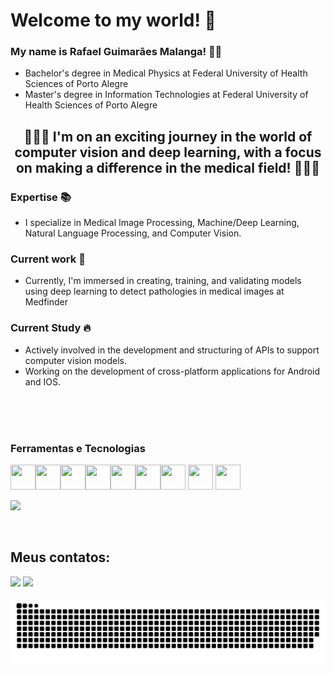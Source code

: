 # Welcome to my world! :wave:

### My name is Rafael Guimarães Malanga! :man_technologist:
* Bachelor's degree in Medical Physics at Federal University of Health Sciences of Porto Alegre
* Master's degree in Information Technologies at Federal University of Health Sciences of Porto Alegre

<div align="center">

## :rocket::rocket::rocket: I'm on an exciting journey in the world of computer vision and deep learning, with a focus on making a difference in the medical field! :rocket::rocket::rocket:

</div>

### Expertise :books:
* I specialize in Medical Image Processing, Machine/Deep Learning, Natural Language Processing, and Computer Vision.

### Current work :microscope:
* Currently, I'm immersed in creating, training, and validating models using deep learning to detect pathologies in medical images at Medfinder 

### Current Study :fire:
* Actively involved in the development and structuring of APIs to support computer vision models.
* Working on the development of cross-platform applications for Android and IOS.

<br>
<br>
<br>

### Ferramentas e Tecnologias

<img src="https://cdn.jsdelivr.net/gh/devicons/devicon/icons/python/python-original.svg"  width="40" height="40"/><img src="https://cdn.jsdelivr.net/gh/devicons/devicon/icons/tensorflow/tensorflow-original.svg" width="40" height="40"/><img src="https://cdn.jsdelivr.net/gh/devicons/devicon/icons/vscode/vscode-original.svg" width="40" height="40"/><img src="https://cdn.jsdelivr.net/gh/devicons/devicon/icons/git/git-original.svg" width="40" height="40"/><img src="https://cdn.jsdelivr.net/gh/devicons/devicon/icons/latex/latex-original.svg"  width="40" height="40"/><img src="https://cdn.jsdelivr.net/gh/devicons/devicon/icons/linux/linux-original.svg"  width="40" height="40"/><img src="https://cdn.jsdelivr.net/gh/devicons/devicon/icons/matlab/matlab-original.svg"  width="40" height="40"/>
<img src="https://cdn.jsdelivr.net/gh/devicons/devicon/icons/pandas/pandas-original-wordmark.svg"  width="40" height="40"/>
<img src="https://cdn.jsdelivr.net/gh/devicons/devicon/icons/opencv/opencv-plain.svg" width="40" height="40"/>
          
          
![](https://komarev.com/ghpvc/?username=rgmalanga)

<br>


## Meus contatos:
<div>
<a href = "mailto:rg.malanga@gmail.com"><img src="https://img.shields.io/badge/Gmail-D14836?style=for-the-badge&logo=gmail&logoColor=white" target="_blank"></a>
<a href="https://www.linkedin.com/in/rafael-guimarães-malanga" target="_blank"><img src="https://img.shields.io/badge/-LinkedIn-%230077B5?style=for-the-badge&logo=linkedin&logoColor=white" target="_blank"></a>   
</div>

![snake gif](https://github.com/rgmalanga/rgmalanga/blob/output/github-contribution-grid-snake.svg)
